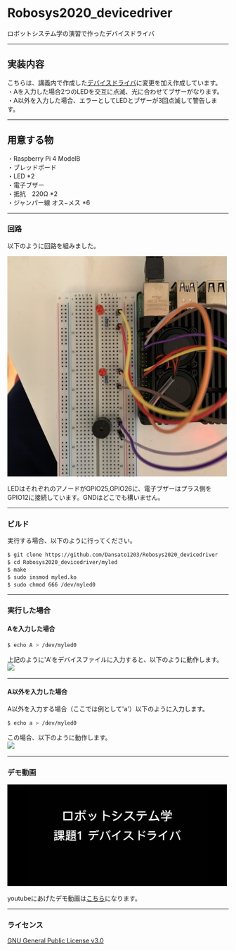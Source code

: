 # Robosys2020_devicedriver

ロボットシステム学の演習で作ったデバイスドライバ  
  
---
  
## 実装内容  
  
こちらは、講義内で作成した[デバイスドライバ](https://github.com/ryuichiueda/robosys_device_drivers/blob/master/myled.c)に変更を加え作成しています。  
・Aを入力した場合2つのLEDを交互に点滅、光に合わせてブザーがなります。  
・A以外を入力した場合、エラーとしてLEDとブザーが3回点滅して警告します。  
  
---
  
## 用意する物
  
・Raspberry Pi 4 ModelB  
・ブレッドボード  
・LED *2  
・電子ブザー  
・抵抗　220Ω *2  
・ジャンパー線 オス−メス *6  
  
---
  
### 回路
  
以下のように回路を組みました。  

<img src= https://github.com/Dansato1203/images/blob/master/device_driver/13118597806544.jpg width=500px />  
  
LEDはそれぞれのアノードがGPIO25,GPIO26に、電子ブザーはプラス側をGPIO12に接続しています。GNDはどこでも構いません。  
  
---
  
### ビルド
  
実行する場合、以下のように行ってください。  
```sh
$ git clone https://github.com/Dansato1203/Robosys2020_devicedriver  
$ cd Robosys2020_devicedriver/myled  
$ make  
$ sudo insmod myled.ko  
$ sudo chmod 666 /dev/myled0  
```
  
---
  
### 実行した場合  
#### Aを入力した場合  
  
```sh
$ echo A > /dev/myled0  
```

上記のように'A'をデバイスファイルに入力すると、以下のように動作します。
<img src= https://github.com/Dansato1203/images/blob/master/device_driver/demo1.gif width=500px />
  
---

#### A以外を入力した場合

A以外を入力する場合（ここでは例として'a'）以下のように入力します。
```sh
$ echo a > /dev/myled0
```
  
この場合、以下のように動作します。  
<img src= https://github.com/Dansato1203/images/blob/master/device_driver/demo2.gif width=500px />  
  
---
  
### デモ動画  
  
<img src= https://github.com/Dansato1203/images/blob/master/device_driver/IMG_3674.PNG width=500px />
  
youtubeにあげたデモ動画は[こちら](https://www.youtube.com/watch?v=sgbnUssXj0Q)になります。
  
---
  
### ライセンス
[GNU General Public License v3.0](https://github.com/Dansato1203/Robosys2020_devicedriver/blob/master/COPYING)  

